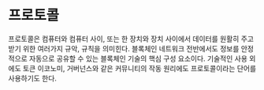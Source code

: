 # 프로토콜

프로토콜은 컴퓨터와 컴퓨터 사이, 또는 한 장치와 장치 사이에서 데이터를 원활히 주고받기 위한 여러가지 규악, 규칙을 의미힌다. 블록체인 네트워크 전반에서도 정보를 안정적으로 자동으로 공유할 수 있는 블록체인 기술의 핵심 구성 요소이다. 기술적인 사용 외에도 토큰 이코노미, 거버넌스와 같은 커뮤니티의 작동 원리에도 프로토콜이라는 단어를 사용하기도 한다.
